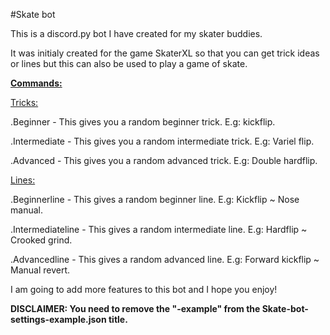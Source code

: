 #Skate bot

This is a discord.py bot I have created for my skater buddies.

It was initialy created for the game SkaterXL so that you can get trick ideas or lines but this can also be used to play a game of skate.

<u><b>Commands:</b></u>

<u>Tricks:</u>

.Beginner - This gives you a random beginner trick. E.g: kickflip.

.Intermediate - This gives you a random intermediate trick. E.g: Variel flip.

.Advanced - This gives you a random advanced trick. E.g: Double hardflip.

<u>Lines:</u>

.Beginnerline - This gives a random beginner line. E.g: Kickflip ~ Nose manual.

.Intermediateline - This gives a random intermediate line. E.g: Hardflip ~ Crooked grind.

.Advancedline - This gives a random advanced line. E.g: Forward kickflip ~ Manual revert.

I am going to add more features to this bot and I hope you enjoy!


<b>DISCLAIMER: You need to remove the "-example" from the Skate-bot-settings-example.json title.</b>